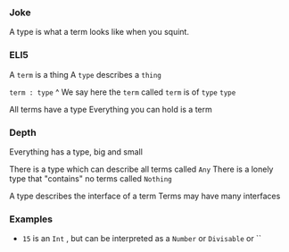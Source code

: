 ### Joke 
A type is what a term looks like when you squint. 


### ELI5
A `term` is a thing
A `type` describes a `thing`

`term : type`
^ We say here the `term` called  `term` is of `type`  `type`

All terms have a type
Everything you can hold is a term


### Depth 
Everything has a type, big and small 

There is a type which can describe all terms called `Any`
There is a lonely type that "contains" no terms called `Nothing` 

A type describes the interface of a term
Terms may have many interfaces

### Examples 
- `15` is an `Int` , but can be interpreted as a `Number` or `Divisable` or ``


